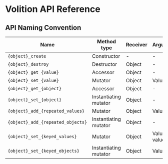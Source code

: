 # Volition API Reference

## API Naming Convention

| Name                              | Method type           | Receiver | Arguments    | Returns |
| --------------------------------- | --------------------- | -------- | ------------ | ------- |
| `{object}_create`                 | Constructor           | -        | -            | Object  |
| `{object}_destroy`                | Destructor            | Object   | -            | -       |
| `{object}_get_{value}`            | Accessor              | Object   | -            | Value   |
| `{object}_set_{value}`            | Mutator               | Object   | Value        | -       |
| `{object}_get_{object}`           | Accessor              | Object   | -            | Object  |
| `{object}_set_{object}`           | Instantiating mutator | Object   | -            | Object  |
| `{object}_add_{repeated_values}`  | Mutator               | Object   | Value        | -       |
| `{object}_add_{repeated_objects}` | Instantiating mutator | Object   | -            | Object  |
| `{object}_set_{keyed_values}`     | Mutator               | Object   | Value, value | -       |
| `{object}_set_{keyed_objects}`    | Instantiating mutator | Object   | Value        | Object  |

